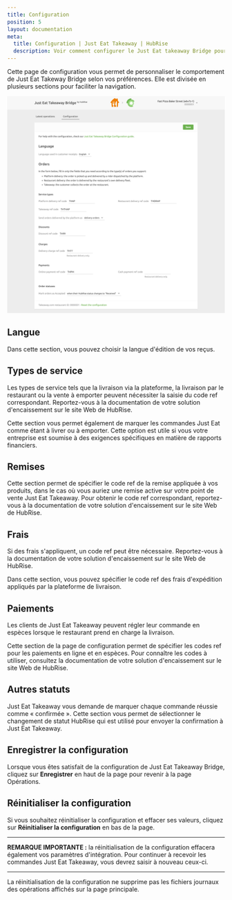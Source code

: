 ```yaml
---
title: Configuration
position: 5
layout: documentation
meta:
  title: Configuration | Just Eat Takeaway | HubRise
  description: Voir comment configurer le Just Eat takeaway Bridge pour un fonctionnement optimal avec Just Eat et votre logiciel de caisse ou les autres applications connectées.
---
```


Cette page de configuration vous permet de personnaliser le comportement de Just Eat Takeway Bridge selon vos préférences. Elle est divisée en plusieurs sections pour faciliter la navigation.

![Page de configuration de Just Eat Takeaway Bridge](../images/002-en-jet-configuration-page.png)

## Langue

Dans cette section, vous pouvez choisir la langue d'édition de vos reçus.

## Types de service

Les types de service tels que la livraison via la plateforme, la livraison par le restaurant ou la vente à emporter peuvent nécessiter la saisie du code ref correspondant. Reportez-vous à la documentation de votre solution d'encaissement sur le site Web de HubRise.

Cette section vous permet également de marquer les commandes Just Eat comme étant à livrer ou à emporter. Cette option est utile si vous votre entreprise est soumise à des exigences spécifiques en matière de rapports financiers.

## Remises

Cette section permet de spécifier le code ref de la remise appliquée à vos produits, dans le cas où vous auriez une remise active sur votre point de vente Just Eat Takeaway. Pour obtenir le code ref correspondant, reportez-vous à la documentation de votre solution d'encaissement sur le site Web de HubRise.

## Frais

Si des frais s'appliquent, un code ref peut être nécessaire. Reportez-vous à la documentation de votre solution d'encaissement sur le site Web de HubRise.

Dans cette section, vous pouvez spécifier le code ref des frais d'expédition appliqués par la plateforme de livraison.

## Paiements

Les clients de Just Eat Takeaway peuvent régler leur commande en espèces lorsque le restaurant prend en charge la livraison.

Cette section de la page de configuration permet de spécifier les codes ref pour les paiements en ligne et en espèces. Pour connaître les codes à utiliser, consultez la documentation de votre solution d'encaissement sur le site Web de HubRise.

## Autres statuts

Just Eat Takeaway vous demande de marquer chaque commande réussie comme « confirmée ». Cette section vous permet de sélectionner le changement de statut HubRise qui est utilisé pour envoyer la confirmation à Just Eat Takeaway.

## Enregistrer la configuration

Lorsque vous êtes satisfait de la configuration de Just Eat Takeaway Bridge, cliquez sur **Enregistrer** en haut de la page pour revenir à la page Opérations.

## Réinitialiser la configuration

Si vous souhaitez réinitialiser la configuration et effacer ses valeurs, cliquez sur **Réinitialiser la configuration** en bas de la page.

---

**REMARQUE IMPORTANTE :** la réinitialisation de la configuration effacera également vos paramètres d'intégration. Pour continuer à recevoir les commandes Just Eat Takeaway, vous devrez saisir à nouveau ceux-ci.

---

La réinitialisation de la configuration ne supprime pas les fichiers journaux des opérations affichés sur la page principale.
